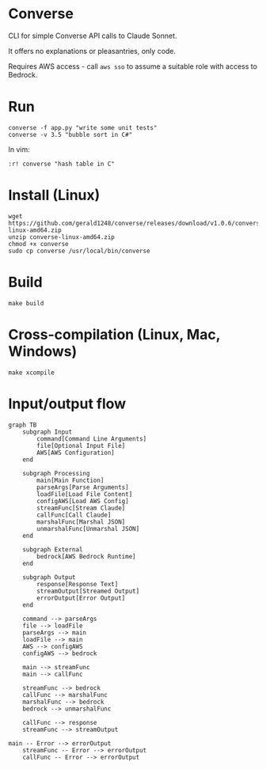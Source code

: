 # Converse
CLI for simple Converse API calls to Claude Sonnet.

It offers no explanations or pleasantries, only code.

Requires AWS access - call `aws sso` to assume a suitable role with access to Bedrock.

# Run
```
converse -f app.py "write some unit tests"
converse -v 3.5 "bubble sort in C#"
```

In vim:
```
:r! converse "hash table in C"
```

# Install (Linux)
```
wget https://github.com/gerald1248/converse/releases/download/v1.0.6/converse-linux-amd64.zip
unzip converse-linux-amd64.zip
chmod +x converse
sudo cp converse /usr/local/bin/converse
```

# Build
```
make build
```

# Cross-compilation (Linux, Mac, Windows)
```
make xcompile
```

# Input/output flow

```mermaid
graph TB
    subgraph Input
        command[Command Line Arguments]
        file[Optional Input File]
        AWS[AWS Configuration]
    end

    subgraph Processing
        main[Main Function]
        parseArgs[Parse Arguments]
        loadFile[Load File Content]
        configAWS[Load AWS Config]
        streamFunc[Stream Claude]
        callFunc[Call Claude]
        marshalFunc[Marshal JSON]
        unmarshalFunc[Unmarshal JSON]
    end

    subgraph External
        bedrock[AWS Bedrock Runtime]
    end

    subgraph Output
        response[Response Text]
        streamOutput[Streamed Output]
        errorOutput[Error Output]
    end

    command --> parseArgs
    file --> loadFile
    parseArgs --> main
    loadFile --> main
    AWS --> configAWS
    configAWS --> bedrock

    main --> streamFunc
    main --> callFunc

    streamFunc --> bedrock
    callFunc --> marshalFunc
    marshalFunc --> bedrock
    bedrock --> unmarshalFunc

    callFunc --> response
    streamFunc --> streamOutput
                                                                                                                                                                                                main -- Error --> errorOutput
    streamFunc -- Error --> errorOutput
    callFunc -- Error --> errorOutput
```
